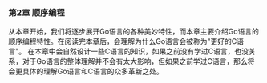 ### 第2章 顺序编程
从本章开始，我们将逐步展开Go语言的各种美妙特性，而本章主要介绍Go语言的顺序编程特性。在阅读完本章后，会理解为什么Go语言会被称为"更好的C语言"。
在本章中会自然设计一些C语言的知识，如果之前没有学过C语言，也没关系，对于Go语言的整体理解并不会有太大影响，但如果之前学过C语言，那么将会更具体的理解Go语言和C语言的众多革新之处。